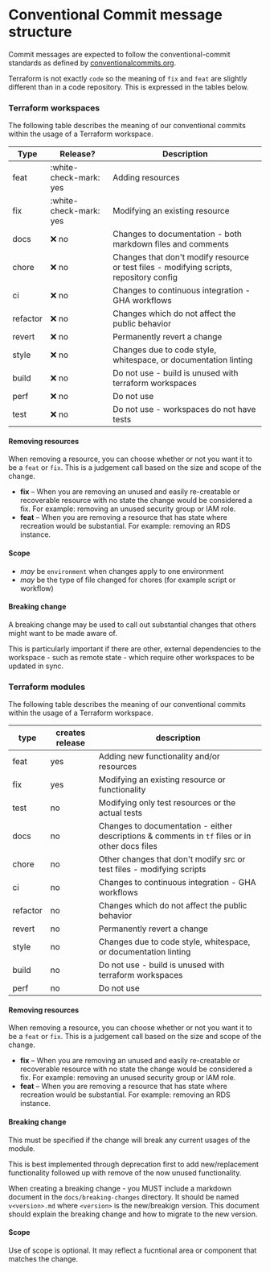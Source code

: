 # Conventional Commit message structure

Commit messages are expected to follow the conventional-commit standards as defined
by [conventionalcommits.org](https://www.conventionalcommits.org/en/v1.0.0/).

Terraform is not exactly `code` so the meaning of `fix` and `feat` are slightly different than in a code repository.
This is expressed in the tables below.

### Terraform workspaces

The following table describes the meaning of our conventional commits within the usage of a Terraform workspace.

| Type     | Release?               | Description                                                                             |
| -------- | ---------------------- | --------------------------------------------------------------------------------------- |
| feat     | :white-check-mark: yes | Adding resources                                                                        |
| fix      | :white-check-mark: yes | Modifying an existing resource                                                          |
| docs     | :x: no                 | Changes to documentation - both markdown files and comments                             |
| chore    | :x: no                 | Changes that don't modify resource or test files - modifying scripts, repository config |
| ci       | :x: no                 | Changes to continuous integration - GHA workflows                                       |
| refactor | :x: no                 | Changes which do not affect the public behavior                                         |
| revert   | :x: no                 | Permanently revert a change                                                             |
| style    | :x: no                 | Changes due to code style, whitespace, or documentation linting                         |
| build    | :x: no                 | Do not use - build is unused with terraform workspaces                                  |
| perf     | :x: no                 | Do not use                                                                              |
| test     | :x: no                 | Do not use - workspaces do not have tests                                               |

#### Removing resources

When removing a resource, you can choose whether or not you want it to be a `feat` or `fix`. This is a judgement call
based on the size and scope of the change.

- **fix** – When you are removing an unused and easily re-creatable or recoverable resource with no state
  the change would be considered a fix. For example: removing an unused security group or IAM role.
- **feat** – When you are removing a resource that has state where recreation would be substantial. For example:
  removing an RDS instance.

#### Scope

- _may_ be `environment` when changes apply to one environment
- _may_ be the type of file changed for chores (for example script or workflow)

#### Breaking change

A breaking change may be used to call out substantial changes that others might want to be made aware of.

This is particularly important if there are other, external dependencies to the workspace - such as remote state - which
require other workspaces to be updated in sync.

### Terraform modules

The following table describes the meaning of our conventional commits within the usage of a Terraform workspace.

| type     | creates release | description                                                                                    |
| -------- | --------------- | ---------------------------------------------------------------------------------------------- |
| feat     | yes             | Adding new functionality and/or resources                                                      |
| fix      | yes             | Modifying an existing resource or functionality                                                |
| test     | no              | Modifying only test resources or the actual tests                                              |
| docs     | no              | Changes to documentation - either descriptions & comments in `tf` files or in other docs files |
| chore    | no              | Other changes that don't modify src or test files - modifying scripts                          |
| ci       | no              | Changes to continuous integration - GHA workflows                                              |
| refactor | no              | Changes which do not affect the public behavior                                                |
| revert   | no              | Permanently revert a change                                                                    |
| style    | no              | Changes due to code style, whitespace, or documentation linting                                |
| build    | no              | Do not use - build is unused with terraform workspaces                                         |
| perf     | no              | Do not use                                                                                     |

#### Removing resources

When removing a resource, you can choose whether or not you want it to be a `feat` or `fix`. This is a judgement call
based on the size and scope of the change.

- **fix** – When you are removing an unused and easily re-creatable or recoverable resource with no state
  the change would be considered a fix. For example: removing an unused security group or IAM role.
- **feat** – When you are removing a resource that has state where recreation would be substantial. For example:
  removing an RDS instance.

#### Breaking change

This must be specified if the change will break any current usages of the module.

This is best implemented through deprecation first to add new/replacement functionality followed up with remove of the
now unused functionality.

When creating a breaking change - you MUST include a markdown document in the `docs/breaking-changes` directory. It
should be named `v<version>.md` where `<version>` is the new/breakign version. This document should explain the breaking
change and how to migrate to the new version.

#### Scope

Use of scope is optional. It may reflect a fucntional area or component that matches the change.
